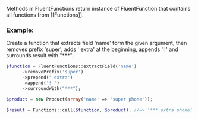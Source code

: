 Methods in FluentFunctions return instance of FluentFunction that contains all functions from [[Functions]].

### Example:

Create a function that extracts field 'name' form the given argument, then removes prefix 'super', adds ' extra' at the beginning, appends '! ' and surrounds result with "***".
```php
$function = FluentFunctions::extractField('name')
      ->removePrefix('super')
      ->prepend(' extra')
      ->append('! ')
      ->surroundWith("***");

$product = new Product(array('name' => 'super phone'));

$result = Functions::call($function, $product); //=> '*** extra phone! ***'
```